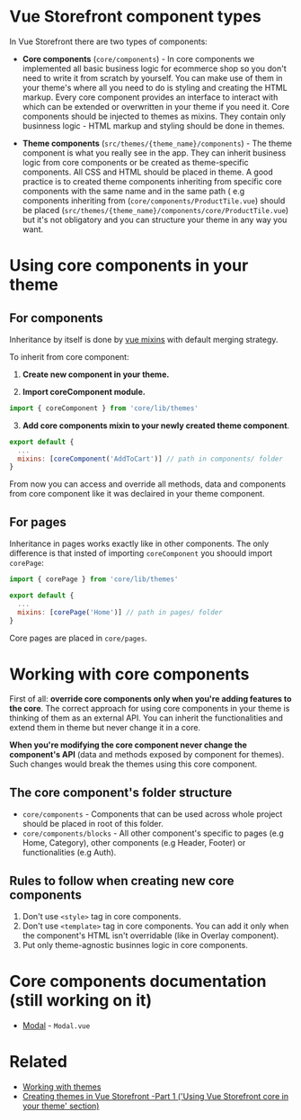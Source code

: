 # Vue Storefront component types
In Vue Storefront there are two types of components:

* <strong>Core components</strong> (`core/components`) - In core components we implemented all basic business logic for ecommerce shop so you don't need to write it from scratch by yourself. You can make use of them in your theme's where all you need to do is styling and creating the HTML markup. Every core component provides an interface to interact with which can be extended or overwritten in your theme if you need it. Core components should be injected to themes as mixins. They contain only businness logic - HTML markup and styling should be done in themes.

* <strong>Theme components</strong> (`src/themes/{theme_name}/components`) - The theme component is what you really see in the app. They can inherit business logic from core components or be created as theme-specific components. All CSS and HTML should be placed in theme. A good practice is to created theme components inheriting from specific core components with the same name and in the same path ( e.g components inheriting from (`core/components/ProductTile.vue`) should be placed  (`src/themes/{theme_name}/components/core/ProductTile.vue`) but it's not obligatory and you can structure your theme in any way you want.

# Using core components in your theme

## For components
Inheritance by itself is done by [vue mixins](https://vuejs.org/v2/guide/mixins.html) with default merging strategy.

To inherit from core component:

1. <strong>Create new component in your theme. </strong> 

2. <strong>Import coreComponent module.</strong>
```javascript
import { coreComponent } from 'core/lib/themes'
```
3. <strong>Add core components mixin to your newly created theme component</strong>.
```javascript
export default {
  ...
  mixins: [coreComponent('AddToCart')] // path in components/ folder
}
```
From now you can access and override all methods, data and components from core component like it was declaired in your theme component.


## For pages

Inheritance in pages works exactly like in other components. The only difference is that insted of importing `coreComponent` you shoould import `corePage`:
```javascript
import { corePage } from 'core/lib/themes'

export default {
  ...
  mixins: [corePage('Home')] // path in pages/ folder
}
```
Core pages are placed in `core/pages`.

# Working with core components

First of all: <strong>override core components only when you're adding features to the core</strong>. The correct approach for using core components in your theme is thinking of them as an external API. You can inherit the functionalities and extend them in theme but never change it in a core.

<strong>When you're modifying the core component never change the component's API</strong> (data and methods exposed by component for themes). Such changes would break the themes using this core component.

## The core component's folder structure

* `core/components` - Components that can be used across whole project should be placed in root of this folder. 
* `core/components/blocks` - All other component's specific to pages (e.g Home, Category), other components (e.g Header, Footer) or functionalities (e.g Auth).

## Rules to follow when creating new core components

1. Don't use `<style>` tag in core components.
2. Don't use `<template>` tag in core components. You can add it only when the component's HTML isn't overridable (like in Overlay component).
3. Put only theme-agnostic businnes logic in core components.



# Core components documentation (still working on it)

* [Modal](https://github.com/DivanteLtd/vue-storefront/blob/master/doc/components/modal.md) - `Modal.vue`

# Related 

* [Working with themes](https://github.com/DivanteLtd/vue-storefront/blob/master/doc/themes/Working%20with%20themes.md)
* [Creating themes in Vue Storefront -Part 1 ('Using Vue Storefront core in your theme' section)](https://medium.com/@frakowski/developing-themes-in-vue-storefront-backend-agnostic-ecommerce-pwa-frontend-part-1-72ea3c939593)

